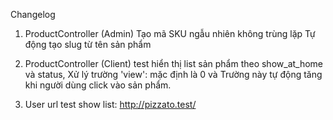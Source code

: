 Changelog

1. ProductController (Admin)
   Tạo mã SKU ngẫu nhiên không trùng lặp
   Tự động tạo slug từ tên sản phẩm

1. ProductController (Client)
   test hiển thị list sản phẩm theo show_at_home và status,
   Xử lý trường 'view': mặc định là 0 và Trường này tự động tăng khi người dùng click vào sản phẩm.

1. User
   url test show list: http://pizzato.test/
